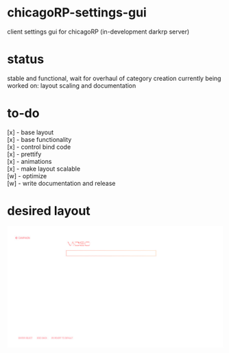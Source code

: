 # chicagoRP-settings-gui
client settings gui for chicagoRP (in-development darkrp server)

# status
stable and functional, wait for overhaul of category creation
currently being worked on: layout scaling and documentation

# to-do
[x] - base layout    
[x] - base functionality    
[x] - control bind code    
[x] - prettify    
[x] - animations    
[x] - make layout scalable          
[w] - optimize    
[w] - write documentation and release    

# desired layout
![alt text](https://github.com/SpiffyJUNIOR/chicagorp-settings-gui/blob/main/settingscreen.png?raw=true)

